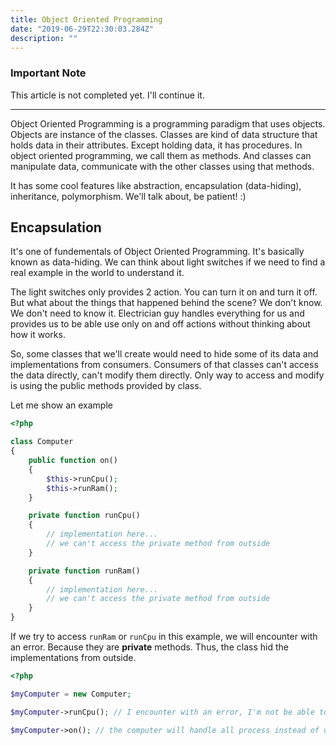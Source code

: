 ```yaml
---
title: Object Oriented Programming
date: "2019-06-29T22:30:03.284Z"
description: ""
---
```


### Important Note
This article is not completed yet. I'll continue it.

---

Object Oriented Programming is a programming paradigm that uses objects.
Objects are instance of the classes. Classes are kind of data structure that holds
data in their attributes. Except holding data, it has procedures. In object oriented programming,
we call them as methods. And classes can manipulate data, communicate with the other classes using that methods.

It has some cool features like abstraction, encapsulation (data-hiding), inheritance, polymorphism.
We'll talk about, be patient! :)

## Encapsulation

It's one of fundementals of Object Oriented Programming. It's basically known as data-hiding.
We can think about light switches if we need to find a real example in the world to understand it.

The light switches only provides 2 action. You can turn it on and turn it off. 
But what about the things that happened behind the scene? We don't know. We don't need to know it.
Electrician guy handles everything for us and provides us to be able use only on and off actions without thinking about
how it works.

So, some classes that we'll create would need to hide some of its data and implementations from consumers.
Consumers of that classes can't access the data directly, can't modify them directly. Only way to access and modify is using the
public methods provided by class.

Let me show an example

```php
<?php

class Computer
{
    public function on()
    {
        $this->runCpu();
        $this->runRam();
    }

    private function runCpu()
    {
        // implementation here...
        // we can't access the private method from outside
    }

    private function runRam()
    {
        // implementation here...
        // we can't access the private method from outside
    }
}
```

If we try to access `runRam` or `runCpu` in this example, we will encounter with an error.
Because they are **private** methods. Thus, the class hid the implementations from outside.

```php
<?php

$myComputer = new Computer;

$myComputer->runCpu(); // I encounter with an error, I'm not be able to run cpu myself.

$myComputer->on(); // the computer will handle all process instead of us
```